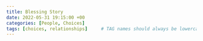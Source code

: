 ```yaml
---
title: Blessing Story
date: 2022-05-31 19:15:00 +00
categories: [People, Choices]
tags: [choices, relationships]     # TAG names should always be lowercase
---
```




